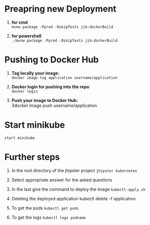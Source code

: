 # Preapring new Deployment
1. **for cmd**                                                  
    `mvnw package -Pprod -DskipTests jib:dockerBuild`

2. **for powershell**                                                           
    `./mvnw package -Pprod -DskipTests jib:dockerBuild`

# Pushing to Docker Hub                         
1. **Tag locally your image:**                                                                                                         
    `docker image tag application username/application`

2. **Docker login for pushing into the repo**                                   
    `docker login`

3. **Push your image to Docker Hub:**                                       
    3docker image push username/application`


# Start minikube                                                            
`start minikube`

# Further steps
1. In the root directory of the jhipster project 
`jhipster kubernetes`

2. Select appropriate answer for the asked questions

3. In the last give the command to deploy the image
`kubectl-apply.sh`

4. Deleting the deployed application 
kubectl delete -f application

5. To get the pods
`kubectl get pods`

6. To get the logs
`kubectl logs podname`